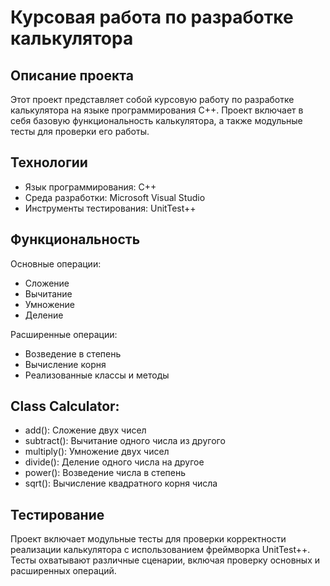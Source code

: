 # Курсовая работа по разработке калькулятора

## Описание проекта
Этот проект представляет собой курсовую работу по разработке калькулятора на языке программирования C++. Проект включает в себя базовую функциональность калькулятора, а также модульные тесты для проверки его работы.

## Технологии
- Язык программирования: C++
- Среда разработки: Microsoft Visual Studio
- Инструменты тестирования: UnitTest++

## Функциональность

Основные операции:
- Сложение
- Вычитание
- Умножение
- Деление
  
Расширенные операции:
- Возведение в степень
- Вычисление корня
- Реализованные классы и методы

## Class Calculator:
- add(): Сложение двух чисел
- subtract(): Вычитание одного числа из другого
- multiply(): Умножение двух чисел
- divide(): Деление одного числа на другое
- power(): Возведение числа в степень
- sqrt(): Вычисление квадратного корня числа
  
## Тестирование
Проект включает модульные тесты для проверки корректности реализации калькулятора с использованием фреймворка UnitTest++. Тесты охватывают различные сценарии, включая проверку основных и расширенных операций.
